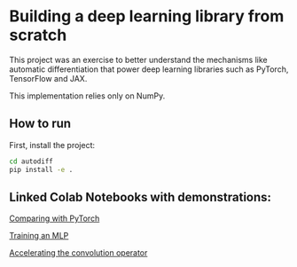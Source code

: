 # Building a deep learning library from scratch

This project was an exercise to better understand the mechanisms like automatic differentiation that power
deep learning libraries such as PyTorch, TensorFlow and JAX.

This implementation relies only on NumPy. 


## How to run

First, install the project:
```bash
cd autodiff
pip install -e .
```

## Linked Colab Notebooks with demonstrations:

[Comparing with PyTorch](<https://colab.research.google.com/drive/11Jg-CGzNFLL2eEcszvF5STruS6Z6jDtT?usp=sharing>)

[Training an MLP](https://colab.research.google.com/drive/1sZNVy9g7VqygFMoS-rpJDMmXAu2UEoDk?usp=sharing)

[Accelerating the convolution operator]()